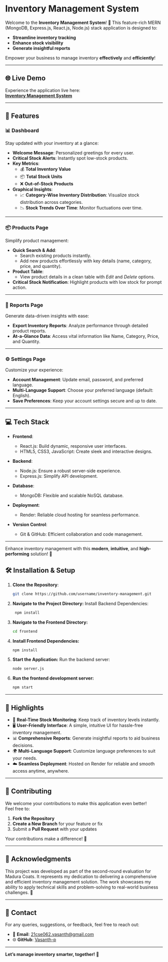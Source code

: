 # **Inventory Management System**  

Welcome to the **Inventory Management System**! 🚀 
This feature-rich MERN (MongoDB, Express.js, React.js, Node.js) stack application is designed to:  
- **Streamline inventory tracking**  
- **Enhance stock visibility**  
- **Generate insightful reports**  

Empower your business to manage inventory **effectively** and **efficiently**!  

---

## 🌐 **Live Demo**  
Experience the application live here:  
[**Inventory Management System**](https://vasanth-inventory-app.onrender.com)  

---

## 🚀 **Features**  

### **📊 Dashboard**  
Stay updated with your inventory at a glance:  
- **Welcome Message**: Personalized greetings for every user.  
- **Critical Stock Alerts**: Instantly spot low-stock products.  
- **Key Metrics**:  
  - 💰 **Total Inventory Value**  
  - 📦 **Total Stock Units**  
  - ❌ **Out-of-Stock Products**  
- **Graphical Insights**:  
  - 📈 **Category-Wise Inventory Distribution**: Visualize stock distribution across categories.  
  - 📉 **Stock Trends Over Time**: Monitor fluctuations over time.  

---

### **📦 Products Page**  
Simplify product management:  
- **Quick Search & Add**:  
  - Search existing products instantly.  
  - Add new products effortlessly with key details (name, category, price, and quantity).  
- **Product Table**:  
  - View product details in a clean table with *Edit* and *Delete* options.  
- **Critical Stock Notification**: Highlight products with low stock for prompt action.  

---

### **📑 Reports Page**  
Generate data-driven insights with ease:  
- **Export Inventory Reports**: Analyze performance through detailed product reports.  
- **At-a-Glance Data**: Access vital information like Name, Category, Price, and Quantity.  

---

### **⚙️ Settings Page**  
Customize your experience:  
- **Account Management**: Update email, password, and preferred language.  
- **Multi-Language Support**: Choose your preferred language (default: English).  
- **Save Preferences**: Keep your account settings secure and up to date.  

---

## 💻 **Tech Stack**  

- **Frontend**:  
  - React.js: Build dynamic, responsive user interfaces.  
  - HTML5, CSS3, JavaScript: Create sleek and interactive designs.  

- **Backend**:  
  - Node.js: Ensure a robust server-side experience.  
  - Express.js: Simplify API development.  

- **Database**:  
  - MongoDB: Flexible and scalable NoSQL database.  

- **Deployment**:  
  - Render: Reliable cloud hosting for seamless performance.  

- **Version Control**:  
  - Git & GitHub: Efficient collaboration and code management.  

---

Enhance inventory management with this **modern**, **intuitive**, and **high-performing** solution! 🌟  


## 🛠️ Installation & Setup

1. **Clone the Repository**:
   ```bash
   git clone https://github.com/username/inventory-management.git
   ```
2. **Navigate to the Project Directory:**
Install Backend Dependencies:
   ```bash
    npm install
   ```

3. **Navigate to the Frontend Directory:**
   ```bash
   cd frontend
   ```

4. **Install Frontend Dependencies:**
    ```bash
    npm install
    ```

4. **Start the Application:**
    Run the backend server:
    ```bash
    node server.js
    ```
5. **Run the frontend development server:**
    ```bash
    npm start
    ```
---

## 🌟 **Highlights**  
- 🚀 **Real-Time Stock Monitoring**: Keep track of inventory levels instantly.  
- 🖥️ **User-Friendly Interface**: A simple, intuitive UI for hassle-free inventory management.  
- 📊 **Comprehensive Reports**: Generate insightful reports to aid business decisions.  
- 🌍 **Multi-Language Support**: Customize language preferences to suit your needs.  
- ☁️ **Seamless Deployment**: Hosted on Render for reliable and smooth access anytime, anywhere.  

---

## 👥 **Contributing**  
We welcome your contributions to make this application even better!  
Feel free to:  
1. **Fork the Repository**  
2. **Create a New Branch** for your feature or fix  
3. Submit a **Pull Request** with your updates  

Your contributions make a difference! 🎉  

---

## 🤝 **Acknowledgments**  
This project was developed as part of the second-round evaluation for Madura Coats. It represents my dedication to delivering a comprehensive and efficient inventory management solution. The work showcases my ability to apply technical skills and problem-solving to real-world business challenges. 🙌

---

## 📧 **Contact**  
For any queries, suggestions, or feedback, feel free to reach out:  
- 📩 **Email**: [21cse062.vasanth@gmail.com](mailto:21cse062.vasanth@gmail.com)  
- 🌐 **GitHub**: [Vasanth-p](https://github.com/Vasanth-p)  

---

**Let’s manage inventory smarter, together!** 🎯  
